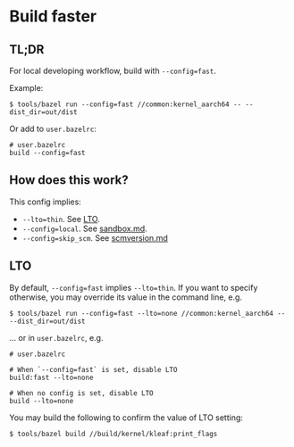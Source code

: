 # Build faster

## TL;DR

For local developing workflow, build with `--config=fast`.

Example:

```shell
$ tools/bazel run --config=fast //common:kernel_aarch64 -- --dist_dir=out/dist
```

Or add to `user.bazelrc`:
```text
# user.bazelrc
build --config=fast
```

## How does this work?

This config implies:

- `--lto=thin`. See [LTO](#lto).
- `--config=local`. See [sandbox.md](sandbox.md).
- `--config=skip_scm`. See [scmversion.md](scmversion.md#disable-scm-version)

## LTO

By default, `--config=fast` implies `--lto=thin`. If you want to specify
otherwise, you may override its value in the command line,
e.g.

```shell
$ tools/bazel run --config=fast --lto=none //common:kernel_aarch64 -- --dist_dir=out/dist
```

... or in `user.bazelrc`, e.g.

```text
# user.bazelrc

# When `--config=fast` is set, disable LTO
build:fast --lto=none

# When no config is set, disable LTO
build --lto=none
```

You may build the following to confirm the value of LTO setting:

```shell
$ tools/bazel build //build/kernel/kleaf:print_flags
```
